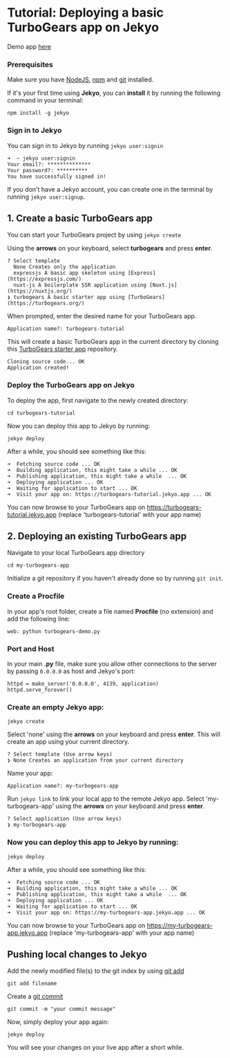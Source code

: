 # Tutorial: Deploying a basic TurboGears app on Jekyo

Demo app [here](https://turbogears-demo.jekyo.app/)

### Prerequisites

Make sure you have [NodeJS](https://nodejs.org/en/download/), [npm](https://docs.npmjs.com/downloading-and-installing-node-js-and-npm) and [git](https://github.com/git-guides/install-git) installed.

If it's your first time using **Jekyo**, you can **install** it by running the following command in your terminal:

`npm install -g jekyo`

### Sign in to Jekyo

You can sign in to Jekyo by running `jekyo user:signin`

```
➜  ~ jekyo user:signin 
Your email?: **************
Your password?: **********
You have successfully signed in!
```
If you don't have a Jekyo account, you can create one in the terminal by running `jekyo user:signup`. 

## 1. Create a basic TurboGears app

You can start your TurboGears project by using `jekyo create`

Using the **arrows** on your keyboard, select **turbogears** and press **enter**.  
```
? Select template
  None Creates only the application
  expressjs A basic app skeleton using [Express](https://expressjs.com/)     
  nuxt-js A boilerplate SSR application using [Nuxt.js](https://nuxtjs.org/) 
❯ turbogears A basic starter app using [TurboGears](https://turbogears.org/)
```
When prompted, enter the desired name for your TurboGears app. 

`Application name?: turbogears-tutorial`

This will create a basic TurboGears app in the current directory by cloning this [TurboGears starter app](https://github.com/jekyo/turbogears-getting-started) repository.

```
Cloning source code... OK
Application created!
```

### Deploy the TurboGears app on Jekyo

To deploy the app, first navigate to the newly created directory:

`cd turbogears-tutorial`

Now you can deploy this app to Jekyo by running: 

`jekyo deploy`

After a while, you should see something like this:

```
➜  Fetching source code ... OK
➜  Building application, this might take a while ... OK
➜  Publishing application, this might take a while  ... OK
➜  Deploying application ... OK        
➜  Waiting for application to start ... OK
➜  Visit your app on: https://turbogears-tutorial.jekyo.app ... OK
```

You can now browse to your TurboGears app on https://turbogears-tutorial.jekyo.app (replace 'turbogears-tutorial' with your app name)

## 2. Deploying an existing TurboGears app

Navigate to your local TurboGears app directory

`cd my-turbogears-app`

Initialize a git repository if you haven't already done so by running `git init`. 

### Create a Procfile

In your app's root folder, create a file named **Procfile** (no extension) and add the following line:

```
web: python turbogears-demo.py
```

### Port and Host

In your main **.py** file, make sure you allow other connections to the server by passing `0.0.0.0` as host and Jekyo's port:

```
httpd = make_server('0.0.0.0', 4139, application)
httpd.serve_forever()
```

### Create an empty Jekyo app:

`jekyo create` 

Select 'none' using the **arrows** on your keyboard and press **enter**. This will create an app using your current directory. 

```
? Select template (Use arrow keys)
❯ None Creates an application from your current directory
```

Name your app: 

`Application name?: my-turbogears-app`

Run `jekyo link` to link your local app to the remote Jekyo app. Select 'my-turbogears-app' using the **arrows** on your keyboard and press **enter**.

```
? Select application (Use arrow keys)
❯ my-turbogears-app
```
### Now you can deploy this app to Jekyo by running: 

`jekyo deploy`

After a while, you should see something like this:

```
➜  Fetching source code ... OK
➜  Building application, this might take a while ... OK
➜  Publishing application, this might take a while  ... OK
➜  Deploying application ... OK        
➜  Waiting for application to start ... OK
➜  Visit your app on: https://my-turbogears-app.jekyo.app ... OK
```

You can now browse to your TurboGears app on https://my-turbogears-app.jekyo.app (replace 'my-turbogears-app' with your app name)

## Pushing local changes to Jekyo 

Add the newly modified file(s) to the git index by using [git add](https://www.atlassian.com/git/tutorials/saving-changes)

`git add filename`

Create a [git commit](https://github.com/git-guides/git-commit)

`git commit -m "your commit message"`

Now, simply deploy your app again:

`jekyo deploy`

You will see your changes on your live app after a short while. 






